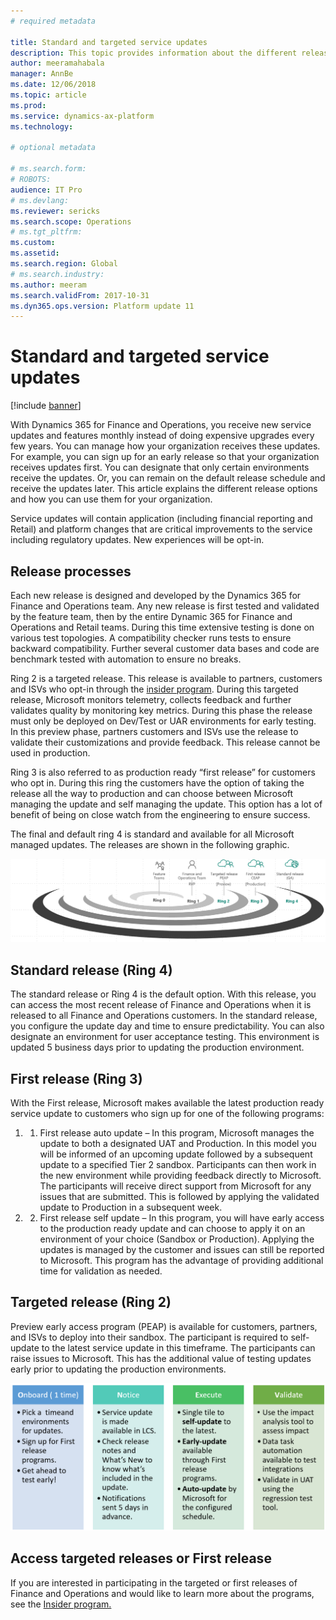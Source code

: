 ```yaml
---
# required metadata

title: Standard and targeted service updates
description: This topic provides information about the different release options for Microsoft Dynamics 365 for Finance and Operations.
author: meeramahabala
manager: AnnBe
ms.date: 12/06/2018
ms.topic: article
ms.prod: 
ms.service: dynamics-ax-platform
ms.technology: 

# optional metadata

# ms.search.form: 
# ROBOTS: 
audience: IT Pro
# ms.devlang: 
ms.reviewer: sericks
ms.search.scope: Operations
# ms.tgt_pltfrm: 
ms.custom: 
ms.assetid: 
ms.search.region: Global
# ms.search.industry: 
ms.author: meeram
ms.search.validFrom: 2017-10-31
ms.dyn365.ops.version: Platform update 11
---
```


# Standard and targeted service updates

[!include [banner](../includes/banner.md)]

With Dynamics 365 for Finance and Operations, you receive new service updates and features monthly instead of doing expensive upgrades every few years. You can manage how your organization receives these updates. For example, you can sign up for an early release so that your organization receives updates first. You can designate that only certain environments receive the updates. Or, you can remain on the default release schedule and receive the updates later. This article explains the different release options and how you can use them for your organization.

Service updates will contain application (including financial reporting and Retail) and platform changes that are critical improvements to the service including regulatory updates. New experiences will be opt-in. 

## Release processes
Each new release is designed and developed by the Dynamics 365 for Finance and Operations team. Any new release is first tested and validated by the feature team, then by the entire Dynamic 365 for Finance and Operations and Retail teams. During this time extensive testing is done on various test topologies. A compatibility checker runs tests to ensure backward compatibility. Further several customer data bases and code are benchmark tested with automation to ensure no breaks.

Ring 2 is a targeted release. This release is available to partners, customers and ISVs who opt-in through the [insider program](https://experience.dynamics.com/). During this targeted release, Microsoft monitors telemetry, collects feedback and further validates quality by monitoring key metrics. During this phase the release must only be deployed on Dev/Test or UAR environments for early testing. In this preview phase, partners customers and ISVs use the release to validate their customizations and provide feedback. This release cannot be used in production.

Ring 3 is also referred to as production ready “first release” for customers who opt in. During this ring the customers have the option of taking the release all the way to production and can choose between Microsoft managing the update and self managing the update. This option has a lot of benefit of being on close watch from the engineering to ensure success. 

The final and default ring 4 is standard and available for all Microsoft managed updates.
The releases are shown in the following graphic.



![release process](media/release-process.png)

## Standard release (Ring 4)
The standard release or Ring 4  is the default option. With this release, you can access the most recent release of Finance and Operations when it is released to all Finance and Operations customers. In the standard release, you configure the update day and time to ensure predictability. You can also designate an environment for user acceptance testing. This environment is updated 5 business days prior to updating the production environment.

## First release  (Ring 3)
With the First release, Microsoft makes available the latest production ready service update to customers who sign up for one of the following programs:

1. 1.	First release auto update – In this program, Microsoft manages the update to both a designated UAT and Production. In this model you will be informed of an upcoming update followed by a subsequent update to a specified Tier 2 sandbox. Participants can then work in the new environment while providing feedback directly to Microsoft. The participants will receive direct support from Microsoft for any issues that are submitted.  This is followed by applying the validated update to Production in a subsequent week.

2. 2.	First release self update – In this program, you will have early access to the production ready update and can choose to apply it on an environment of your choice (Sandbox or Production). Applying the updates is managed by the customer and issues can still be reported to Microsoft. This program has the advantage of providing additional time for validation as needed.

## Targeted release (Ring 2)
Preview early access program (PEAP) is available for customers, partners, and ISVs to deploy into their sandbox. The participant is required to self-update  to the latest service update in this timeframe. The participants can raise issues to Microsoft. This has the additional value of testing updates early prior to updating the production environments.

![service update experience](media/service-update-experience.png)

## Access targeted releases or First release 
If you are interested in participating in the targeted or first releases of Finance and Operations and would like to learn more about the programs, see the [Insider program.](https://experience.dynamics.com/)
